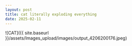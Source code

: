 ```yaml
---
layout: post
title: cat literally exploding everything
date: 2025-02-11
---
```



![CAT]({{ site.baseurl }}/assets/Images_upload/images/output_4206200176.jpeg)
